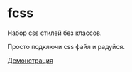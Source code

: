# fcss

Набор css стилей без классов.

Просто подключи css файл и радуйся.

[Демонстрация](https://iamsergo.github.io/fcss-core/demo/index.html) 